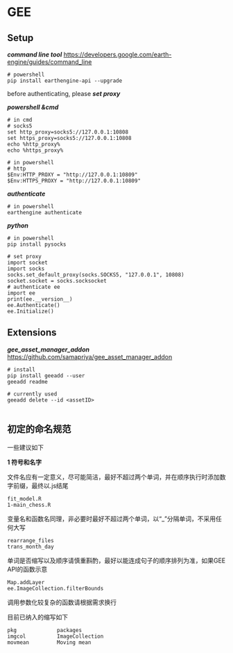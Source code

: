 # GEE

## Setup

***command line tool*** https://developers.google.com/earth-engine/guides/command_line

```Py
# powershell
pip install earthengine-api --upgrade
```

before authenticating, please ***set proxy***

***powershell &cmd***

```
# in cmd
# socks5
set http_proxy=socks5://127.0.0.1:10808
set https_proxy=socks5://127.0.0.1:10808
echo %http_proxy%
echo %https_proxy%

# in powershell
# http
$Env:HTTP_PROXY = "http://127.0.0.1:10809"
$Env:HTTPS_PROXY = "http://127.0.0.1:10809"
```

***authenticate***

```
# in powershell
earthengine authenticate
```

***python***

```
# in powershell
pip install pysocks

# set proxy
import socket
import socks
socks.set_default_proxy(socks.SOCKS5, "127.0.0.1", 10808)
socket.socket = socks.socksocket
# authenticate ee
import ee
print(ee.__version__)
ee.Authenticate()
ee.Initialize()
```

## Extensions

***gee_asset_manager_addon*** https://github.com/samapriya/gee_asset_manager_addon

```
# install
pip install geeadd --user
geeadd readme

# currently used 
geeadd delete --id <assetID>


```

## 初定的命名规范

一些建议如下

**1 符号和名字**

文件名应有一定意义，尽可能简洁，最好不超过两个单词，并在顺序执行时添加数字前缀，最终以.js结尾

```
fit_model.R
1-main_chess.R
```

变量名和函数名同理，非必要时最好不超过两个单词，以“_”分隔单词，不采用任何大写

```
rearrange_files
trans_month_day
```

单词是否缩写以及顺序请慎重斟酌，最好以能连成句子的顺序排列为准，如果GEE API的函数示意

```
Map.addLayer
ee.ImageCollection.filterBounds
```

调用参数化较复杂的函数请根据需求换行

目前已纳入的缩写如下

```
pkg				packages
imgcol			ImageCollection
movmean			Moving mean


```





